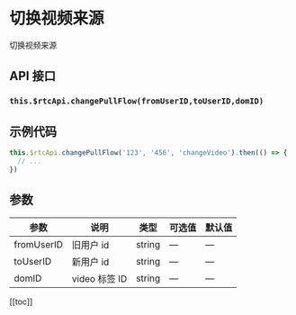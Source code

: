 # 切换视频来源

切换视频来源

## API 接口

### `this.$rtcApi.changePullFlow(fromUserID,toUserID,domID)`

## 示例代码

```js
this.$rtcApi.changePullFlow('123', '456', 'changeVideo').then(() => {
  // ...
})
```

## 参数

| 参数       | 说明          | 类型   | 可选值 | 默认值 |
| ---------- | ------------- | ------ | ------ | ------ |
| fromUserID | 旧用户 id     | string | —      | —      |
| toUserID   | 新用户 id     | string | —      | —      |
| domID      | video 标签 ID | string | —      | —      |

[[toc]]
